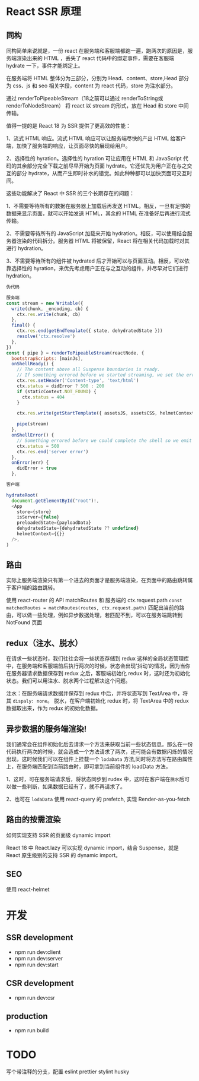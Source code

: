 # React SSR 原理

## 同构

同构简单来说就是，一份 react 在服务端和客服端都跑一遍，跑两次的原因是，服务端渲染出来的 HTML ，丢失了 react 代码中的绑定事件，需要在客服端 hydrate 一下，事件才能绑定上。

在服务端将 HTML 整体分为三部分，分别为 Head、content、store,Head 部分为 css、js 和 seo 相关字段，content 为 react 代码，store 为注水部分。

通过 renderToPipeableStream（18之前可以通过 renderToString或renderToNodeStream） 将 react 以 stream 的形式，放在 Head 和 store 中间传输。

值得一提的是 React 18 为 SSR 提供了更高效的性能：

1、流式 HTML 响应。流式 HTML 响应可以让服务端尽快的产出 HTML 给客户端，加快了服务端的响应，让页面尽快的展现给用户。

2、选择性的 hyration。选择性的 hyration 可让应用在 HTML 和 JavaScript 代码的其余部分完全下载之前尽早开始为页面 hydrate。它还优先为用户正在与之交互的部分 hydrate，从而产生即时补水的错觉。如此种种都可以加快页面可交互时间。

这些功能解决了 React 中 SSR 的三个长期存在的问题：

1、不需要等待所有的数据在服务器上加载后再发送 HTML。相反，一旦有足够的数据来显示页面，就可以开始发送 HTML，其余的 HTML 在准备好后再进行流式传输。

2、不需要等待所有的 JavaScript 加载来开始 hydration。相反，可以使用结合服务器渲染的代码拆分。服务器 HTML 将被保留，React 将在相关代码加载时对其进行 hydration。

3、不需要等待所有的组件被 hydrated 后才开始可以与页面互动。相反，可以依靠选择性的 hyration，来优先考虑用户正在与之互动的组件，并尽早对它们进行 hydration。


```js
伪代码

服务端
const stream = new Writable({
  write(chunk, _encoding, cb) {
    ctx.res.write(chunk, cb)
  },
  final() {
    ctx.res.end(getEndTemplate({ state, dehydratedState }))
    resolve('ctx.resolve')
  },
})
const { pipe } = renderToPipeableStream(reactNode, {
  bootstrapScripts: [mainJs],
  onShellReady() {
    // The content above all Suspense boundaries is ready.
    // If something errored before we started streaming, we set the error code appropriately.
    ctx.res.setHeader('Content-type', 'text/html')
    ctx.status = didError ? 500 : 200
    if (staticContext.NOT_FOUND) {
      ctx.status = 404
    }

    ctx.res.write(getStartTemplate({ assetsJS, assetsCSS, helmetContext }))

    pipe(stream)
  },
  onShellError() {
    // Something errored before we could complete the shell so we emit an alternative shell.
    ctx.status = 500
    ctx.res.end('server error')
  },
  onError(err) {
    didError = true
  },

客户端

hydrateRoot(
  document.getElementById("root")!,
  <App
    store={store}
    isServer={false}
    preloadedState={payloadData}
    dehydratedState={dehydratedState ?? undefined}
    helmetContext={{}}
  />,
)

```

## 路由

实际上服务端渲染只有第一个进去的页面才是服务端渲染，在页面中的路由跳转属于客户端的路由跳转。

使用 react-router 的 API matchRoutes 和 服务端的 ctx.request.path `const matchedRoutes = matchRoutes(routes, ctx.request.path)` 匹配出当前的路由，可以做一些处理，例如异步数据处理，若匹配不到，可以在服务端跳转到 NotFound 页面

## redux（注水、脱水）

在请求一些状态时，我们往往会将一些状态存储到 redux 这样的全局状态管理库中，在服务端和客服端前后执行两次的时候，状态会出现’抖动‘的情况，因为当你在服务器请求数据保存到 redux 之后，客服端初始化 redux 时，这时还为初始化状态。我们可以用注水、脱水两个过程解决这个问题。

注水：在服务端请求数据并保存到 redux 中后，并将状态写到 TextArea 中，将其 `dispaly: none`。
脱水，在客户端初始化 redux 时，将 TextArea 中的 redux 数据取出来，作为 redux 的初始化数据。

## 异步数据的服务端渲染!

我们通常会在组件初始化后去请求一个方法来获取当前一些状态信息。那么在一份代码执行两次的时候，就会造成一个方法请求了两次，还可能会有数据闪烁的情况出现，这时候我们可以在组件上挂载一个 `lodaData` 方法,同时将方法写在路由属性上，在服务端匹配到当前路由时，即可拿到当前组件的 loadData 方法，

1、这时，可在服务端请求后，将状态同步到 rudex 中，这时在客户端在`脱水`后可以做一些判断，如果数据已经有了，就不再请求了。

2、也可在 `lodaData` 使用 react-query 的 prefetch, 实现 Render-as-you-fetch 

## 路由的按需渲染

如何实现支持 SSR 的页面级 dynamic import

React 18 中 React.lazy 可以实现 dynamic import，结合 Suspense，就是 React 原生级别的支持 SSR 的 dynamic import。

## SEO

使用 react-helmet

# 开发

## SSR development

- npm run dev:client
- npm run dev:server
- npm run dev:start

## CSR development

- npm run dev:csr

## production

- npm run build

# TODO

写个带注释的分支，配置 eslint prettier stylint husky
